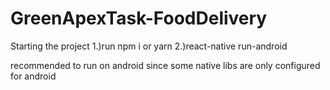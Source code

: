 # GreenApexTask-FoodDelivery
Starting the project
1.)run npm i or yarn
2.)react-native run-android

recommended to run on android since some native libs are only configured for android
